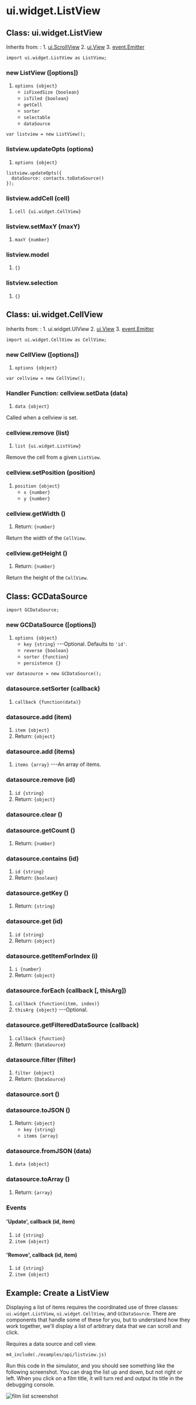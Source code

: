 # ui.widget.ListView

## Class: ui.widget.ListView

Inherits from:
:    1. [ui.ScrollView](./ui-scrollview.html)
     2. [ui.View](./ui-view.html)
     3. [event.Emitter](./event.html#class-event.emitter)

~~~
import ui.widget.ListView as ListView;
~~~

### new ListView ([options])
1. `options {object}`
	* `isFixedSize {boolean}`
	* `isTiled {boolean}`
	* `getCell`
	* `sorter`
	* `selectable`
	* `dataSource`

~~~
var listview = new ListView();
~~~

### listview.updateOpts (options)
1. `options {object}`

~~~
listview.updateOpts({
  dataSource: contacts.toDataSource()
});
~~~

### listview.addCell (cell)
1. `cell {ui.widget.CellView}`

### listview.setMaxY (maxY)
1. `maxY {number}`

### listview.model
1. `{}`

### listview.selection
1. `{}`


## Class: ui.widget.CellView

Inherits from:
:    1. ui.widget.UIView
     2. [ui.View](./ui-view.html)
     3. [event.Emitter](./event.html#class-event.emitter)

~~~
import ui.widget.CellView as CellView;
~~~

### new CellView ([options])
1. `options {object}`

~~~
var cellview = new CellView();
~~~

### Handler Function: cellview.setData (data)
1. `data {object}`

Called when a cellview is set.

### cellview.remove (list)
1. `list {ui.widget.ListView}`

Remove the cell from a given `ListView`.

### cellview.setPosition (position)
1. `position {object}`
	* `x {number}`
	* `y {number}`

### cellview.getWidth ()
1. Return: `{number}`

Return the width of the `CellView`.

### cellview.getHeight ()
1. Return: `{number}`

Return the height of the `CellView`.


## Class: GCDataSource

~~~
import GCDataSource;
~~~

### new GCDataSource ([options])
1. `options {object}`
	* `key {string}` ---Optional. Defaults to `'id'`.
	* `reverse {boolean}`
	* `sorter {function}`
	* `persistence {}`

~~~
var datasource = new GCDataSource();
~~~

### datasource.setSorter (callback)
1. `callback {function(data)}`

### datasource.add (item)
1. `item {object}`
2. Return: `{object}`

### datasource.add (items)
1. `items {array}` ---An array of items.

### datasource.remove (id)
1. `id {string}`
2. Return: `{object}`

### datasource.clear ()

### datasource.getCount ()
1. Return: `{number}`

### datasource.contains (id)
1. `id {string}`
2. Return: `{boolean}`

### datasource.getKey ()
1. Return: `{string}`

### datasource.get (id)
1. `id {string}`
2. Return: `{object}`

### datasource.getItemForIndex (i)
1. `i {number}`
2. Return: `{object}`

### datasource.forEach (callback [, thisArg])
1. `callback {function(item, index)}`
2. `thisArg {object}` ---Optional.

### datasource.getFilteredDataSource (callback)
1. `callback {function}`
2. Return: `{DataSource}`

### datasource.filter (filter)
1. `filter {object}`
2. Return: `{DataSource}`

### datasource.sort ()

### datasource.toJSON ()
1. Return: `{object}`
	* `key {string}`
	* `items {array}`

### datasource.fromJSON (data)
1. `data {object}`

### datasource.toArray ()
1. Return: `{array}`

### Events

#### \'Update\', callback (id, item)
1. `id {string}`
2. `item {object}`

#### \'Remove\', callback (id, item)
1. `id {string}`
2. `item {object}`


## Example: Create a ListView

Displaying a list of items requires the coordinated use of
three classes: `ui.widget.ListView`, `ui.widget.CellView`, and
`GCDataSource`. There are components that handle some of
these for you, but to understand how they work together,
we'll display a list of arbitrary data that we can scroll and
click.

Requires a data source and cell view.

~~~
m4_include(./examples/api/listview.js)
~~~

Run this code in the simulator, and you should see something
like the following screenshot. You can drag the list up and
down, but not right or left. When you click on a film title,
it will turn red and output its title in the debugging console.

<img src="./assets/ui-widget-listview/example-listview.png" alt="film list screenshot" class="screenshot">
